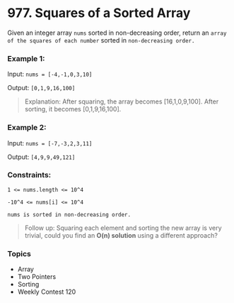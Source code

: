 # 977. Squares of a Sorted Array

Given an integer array `nums` sorted in non-decreasing order, return an `array of the squares of each number` sorted in `non-decreasing order.`


### Example 1:

Input: `nums = [-4,-1,0,3,10]`

Output: `[0,1,9,16,100]`

> Explanation: After squaring, the array becomes [16,1,0,9,100].
After sorting, it becomes [0,1,9,16,100].


### Example 2:

Input: `nums = [-7,-3,2,3,11]`

Output: `[4,9,9,49,121]`
 

### Constraints:

`1 <= nums.length <= 10^4`

`-10^4 <= nums[i] <= 10^4`

`nums is sorted in non-decreasing order.`
 
> Follow up: Squaring each element and sorting the new array is very trivial, could you find an **O(n) solution** using a different approach?


### Topics
- Array
- Two Pointers
- Sorting
- Weekly Contest 120